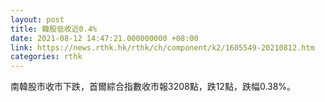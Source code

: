 ```yaml
---
layout: post
title: 韓股低收近0.4%
date: 2021-08-12 14:47:21.000000000 +08:00
link: https://news.rthk.hk/rthk/ch/component/k2/1605549-20210812.htm
categories: rthk
---
```


南韓股市收市下跌，首爾綜合指數收市報3208點，跌12點，跌幅0.38%。
